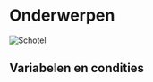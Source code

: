 # Onderwerpen

![Schotel](/images/saucer.png)

## Variabelen en condities

```{tableofcontents}
```
